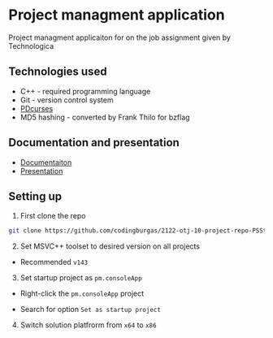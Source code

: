 # Project managment application

Project managment applicaiton for on the job assignment given by Technologica

## Technologies used

- C++ - required programming language
- Git - version control system
- [PDcurses](https://github.com/wmcbrine/PDCurses)
- MD5 hashing - converted by Frank Thilo for bzflag

## Documentation and presentation
- [Documentaiton](https://github.com/codingburgas/2122-otj-10-project-repo-PSStefanov19/tree/master/documentation)
- [Presentation](https://codingburgas-my.sharepoint.com/:p:/g/personal/psstefanov19_codingburgas_bg/EUYQ5pbPBHtFqm6wnJQuj6EBrSygUmiB3ryv_f0R8vfVlg?e=OAYaHR)

## Setting up

1. First clone the repo
```bash
git clone https://github.com/codingburgas/2122-otj-10-project-repo-PSStefanov19
```

2. Set MSVC++ toolset to desired version on all projects

  + Recommended `v143`

3. Set startup project as `pm.consoleApp`

  + Right-click the `pm.consoleApp` project

  + Search for option `Set as startup project`

4. Switch solution platfrorm from `x64` to `x86`
